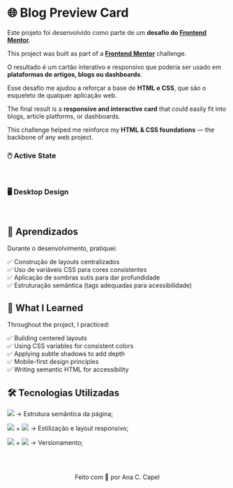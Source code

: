 # 🌐 Blog Preview Card

Este projeto foi desenvolvido como parte de um **desafio do [Frontend Mentor](https://www.frontendmentor.io/profile/AnaCCapel)**.  

This project was built as part of a **[Frontend Mentor](https://www.frontendmentor.io/profile/AnaCCapel)** challenge.  

O resultado é um cartão interativo e responsivo que poderia ser usado em **plataformas de artigos, blogs ou dashboards**.
  
Esse desafio me ajudou a reforçar a base de **HTML e CSS**, que são o esqueleto de qualquer aplicação web.

The final result is a **responsive and interactive card** that could easily fit into blogs, article platforms, or dashboards. 
 
This challenge helped me reinforce my **HTML & CSS foundations** — the backbone of any web project.  



### 🖱️ Active State

<br>

### 🖥️ Desktop Design

<br>

## 🚀 Aprendizados

Durante o desenvolvimento, pratiquei:  

✅ Construção de layouts centralizados  
✅ Uso de variáveis CSS para cores consistentes  
✅ Aplicação de sombras sutis para dar profundidade  
✅ Estruturação semântica (tags adequadas para acessibilidade)  

## 🚀 What I Learned

Throughout the project, I practiced:  

✅ Building centered layouts  
✅ Using CSS variables for consistent colors  
✅ Applying subtle shadows to add depth  
✅ Mobile-first design principles  
✅ Writing semantic HTML for accessibility  


## 🛠️ Tecnologias Utilizadas

<img src="https://img.shields.io/badge/HTML5-E44D26?style=for-the-badge&logo=html5&logoColor=white" /> → Estrutura semântica da página; 

<img src="https://img.shields.io/badge/CSS3-264DE4?style=for-the-badge&logo=CSS&logoColor=white" /> + <img src="https://img.shields.io/badge/Flexbox-AA77FF?style=for-the-badge&logo=css3&logoColor=white" /> → Estilização e layout responsivo;  

<img src="https://img.shields.io/badge/Git-FF0060?style=for-the-badge&logo=Git&logoColor=white" /> + <img src="https://img.shields.io/badge/GitHub-B4FF?style=for-the-badge&logo=GitHub&logoColor=white" /> → Versionamento;  

<br>
<br>

<p align="center">Feito com 💜 por  Ana C. Capel</p>

